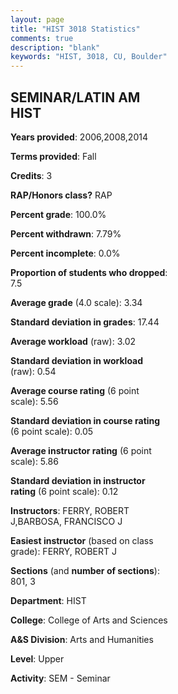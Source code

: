 ```yaml
---
layout: page
title: "HIST 3018 Statistics"
comments: true
description: "blank"
keywords: "HIST, 3018, CU, Boulder"
--- 
```

<head>
<script src="https://ajax.googleapis.com/ajax/libs/jquery/2.1.3/jquery.min.js"></script>
<script src="https://dl.dropboxusercontent.com/s/pc42nxpaw1ea4o9/highcharts.js?dl=0"></script>
<!-- <script src="../assets/js/highcharts.js"></script> -->
<style type="text/css">@font-face {
	font-family: "Bebas Neue";
	src: url(https://www.filehosting.org/file/details/544349/BebasNeue%20Regular.otf) format("opentype");
	}
	h1.Bebas { 
		font-family: "Bebas Neue", Verdana, Tahoma;
	}
</style>
</head>
<body>
	<div id="container" style="float: right; width: 45%; height: 88%; margin-left: 2.5%; margin-right: 2.5%;"></div>
	<script language="JavaScript">
		$(document).ready(function() {
		var chart = {type: 'column'};
		var title = {text: 'Grade Distribution'};
		var xAxis = {categories: ['A','B','C','D','F'],crosshair: true};
		var yAxis = {min: 0,title: {text: 'Percentage'}};
		var tooltip = {headerFormat: '<center><b><span style="font-size:20px">{point.key}</span></b></center>',
		               pointFormat: '<td style="padding:0"><b>{point.y:.1f}%</b></td>',
		               footerFormat: '</table>',shared: true,useHTML: true};
		var plotOptions = {column: {pointPadding: 0.0,borderWidth: 0}};  
		var credits = {enabled: false};var series= [{name: 'Percent',data: [54.05,35.14,8.11,2.7,0.0,]}];
		var json = {};
		json.chart = chart;
		json.title = title;
		json.tooltip = tooltip;
		json.xAxis = xAxis;
		json.yAxis = yAxis;  
		json.series = series;
		json.plotOptions = plotOptions;  
		json.credits = credits;
		$('#container').highcharts(json);
	});
	</script>
</body>
			   
## SEMINAR/LATIN AM HIST

**Years provided**: 2006,2008,2014

**Terms provided**: Fall

**Credits**: 3

**RAP/Honors class?** RAP

**Percent grade**: 100.0%

**Percent withdrawn**: 7.79%

**Percent incomplete**: 0.0%

**Proportion of students who dropped**: 7.5

**Average grade** (4.0 scale): 3.34

**Standard deviation in grades**: 17.44

**Average workload** (raw): 3.02

**Standard deviation in workload** (raw): 0.54

**Average course rating** (6 point scale): 5.56

**Standard deviation in course rating** (6 point scale): 0.05

**Average instructor rating** (6 point scale): 5.86

**Standard deviation in instructor rating** (6 point scale): 0.12

**Instructors**: FERRY, ROBERT J,BARBOSA, FRANCISCO J

**Easiest instructor** (based on class grade): FERRY, ROBERT J

**Sections** (and **number of sections**): 801, 3

**Department**: HIST

**College**: College of Arts and Sciences

**A&S Division**: Arts and Humanities

**Level**: Upper

**Activity**: SEM - Seminar